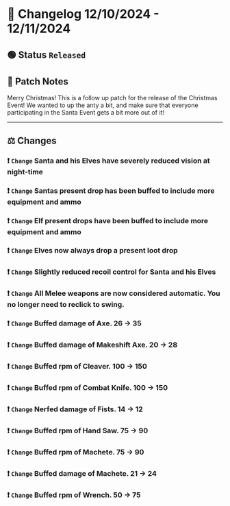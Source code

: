 # :bookmark_tabs:  Changelog 12/10/2024 - 12/11/2024

## :green_circle: Status `Released`

## :speech_balloon: Patch Notes
Merry Christmas! This is a follow up patch for the release of the Christmas Event! We wanted to up the anty a bit, and make sure that everyone participating in the Santa Event gets a bit more out of it!
________

## :balance_scale: Changes

### :exclamation: `Change` Santa and his Elves have severely reduced vision at night-time

### :exclamation: `Change` Santas present drop has been buffed to include more equipment and ammo

### :exclamation: `Change` Elf present drops have been buffed to include more equipment and ammo

### :exclamation: `Change` Elves now always drop a present loot drop

### :exclamation: `Change` Slightly reduced recoil control for Santa and his Elves

### :exclamation: `Change` All Melee weapons are now considered automatic. You no longer need to reclick to swing.

### :exclamation: `Change` Buffed damage of Axe. 26 -> 35

### :exclamation: `Change` Buffed damage of Makeshift Axe. 20 -> 28

### :exclamation: `Change` Buffed rpm of Cleaver. 100 -> 150

### :exclamation: `Change` Buffed rpm of Combat Knife. 100 -> 150

### :exclamation: `Change` Nerfed damage of Fists. 14 -> 12

### :exclamation: `Change` Buffed rpm of Hand Saw. 75 -> 90

### :exclamation: `Change` Buffed rpm of Machete. 75 -> 90

### :exclamation: `Change` Buffed damage of Machete. 21 -> 24

### :exclamation: `Change` Buffed rpm of Wrench. 50 -> 75
